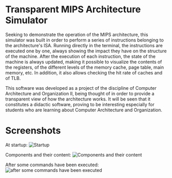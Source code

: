 # Transparent MIPS Architecture Simulator

Seeking to demonstrate the operation of the MIPS architecture, this simulator was built in order to perform a series of
instructions belonging to the architecture's ISA. Running directly in the terminal, the instructions are executed one by one,
always showing the impact they have on the structure of the machine. After the execution of each instruction, the state
of the machine is always updated, making it possible to visualize the contents of the registers, of the different levels of the memory
cache, page table, main memory, etc. In addition, it also allows checking the hit rate of caches and
of TLB.

This software was developed as a project of the discipline of Computer Architecture and Organization II, being thought of
in order to provide a transparent view of how the architecture works. It will be seen that it constitutes a didactic software,
proving to be interesting especially for students who are learning about Computer Architecture and Organization.

# Screenshots
 At startup:
![Startup](https://user-images.githubusercontent.com/50810498/185251508-d9ec82db-e024-4d1a-8924-a72745ead000.png)

Components and their content:
![Components and their content](https://user-images.githubusercontent.com/50810498/185251717-2053a572-9929-49f4-ae26-161b65b42881.png)

After some commands have been executed:
![after some commands have been executed](https://user-images.githubusercontent.com/50810498/185251826-5399e292-7555-47d9-8ed1-7e58efd41f52.png)

